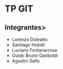 # TP GIT

## Integrantes>
- Lorenzo Doleatto
- Santiago Hubeli
- Luciano Fontanarrosa
- Guido Bruno Gariboldi
- Agustin Gallo
